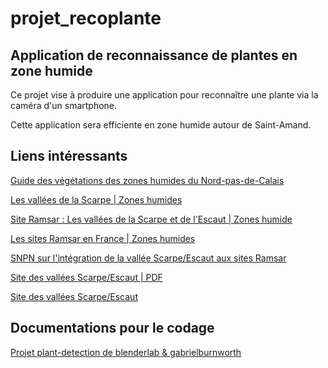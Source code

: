 # projet_recoplante #

## Application de reconnaissance de plantes en zone humide ##

Ce projet vise à produire une application pour reconnaître une plante via la caméra d'un smartphone.

Cette application sera efficiente en zone humide autour de Saint-Amand.

## Liens intéressants ##

[Guide des végétations des zones humides du Nord-pas-de-Calais](<https://www.cbnbl.org/system/files/2018-03/Guide%20des%20v%C3%A9g%C3%A9tations%20des%20zones%20humides%20du%20Nord-Pas-de-Calais.pdf>)

[Les vallées de la Scarpe | Zones humides](<http://www.zones-humides.org/les-vall%C3%A9es-de-la-scarpe-et-de-lescaut>)

[Site Ramsar : Les vallées de la Scarpe et de l'Escaut | Zones humide](<http://zones-humides.org/actualit%C3%A9/le-50eme-site-ramsar-fran%C3%A7ais-les-vall%C3%A9es-de-la-scarpe-et-de-lescaut>)

[Les sites Ramsar en France | Zones humides](<http://www.zones-humides.org/entre-terre-et-eau/ou-les-trouve-t-on/les-sites-reconnus/les-sites-ramsar-en-france>)

[SNPN sur l'intégration de la vallée Scarpe/Escaut aux sites Ramsar](<https://www.snpn.com/le-site-des-vallees-de-la-scarpe-et-de-lescaut-une-magnifique-zone-humide-devient-le-50e-site-ramsar-francais/?cn-reloaded=1>)

[Site des vallées Scarpe/Escaut | PDF](<http://www.zones-humides.org/sites/default/files/images/asso_ramsarfrance/site2405_valleesscarpeescaut_hd.pdf>)

[Site des vallées Scarpe/Escaut](<http://www.pnr-scarpe-escaut.fr/>)

## Documentations pour le codage ##

[Projet plant-detection de blenderlab & gabrielburnworth](<https://github.com/blenderlab/plant-detection>)
